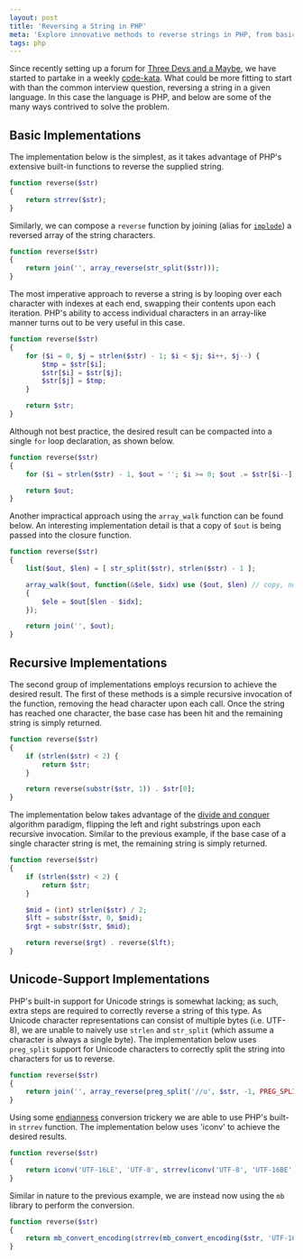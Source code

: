 ```yaml
---
layout: post
title: 'Reversing a String in PHP'
meta: 'Explore innovative methods to reverse strings in PHP, from basic built-in functions to advanced recursive and Unicode-support techniques.'
tags: php
---
```


Since recently setting up a forum for [Three Devs and a Maybe](http://forum.threedevsandamaybe.com/), we have started to partake in a weekly [code-kata](<http://en.wikipedia.org/wiki/Kata_(programming)>).
What could be more fitting to start with than the common interview question, reversing a string in a given language.
In this case the language is PHP, and below are some of the many ways contrived to solve the problem.

<!--more-->

## Basic Implementations

The implementation below is the simplest, as it takes advantage of PHP's extensive built-in functions to reverse the supplied string.

```php
function reverse($str)
{
    return strrev($str);
}
```

Similarly, we can compose a `reverse` function by joining (alias for [`implode`](http://php.net/function.join)) a reversed array of the string characters.

```php
function reverse($str)
{
    return join('', array_reverse(str_split($str)));
}
```

The most imperative approach to reverse a string is by looping over each character with indexes at each end, swapping their contents upon each iteration.
PHP's ability to access individual characters in an array-like manner turns out to be very useful in this case.

```php
function reverse($str)
{
    for ($i = 0, $j = strlen($str) - 1; $i < $j; $i++, $j--) {
        $tmp = $str[$i];
        $str[$i] = $str[$j];
        $str[$j] = $tmp;
    }

    return $str;
}
```

Although not best practice, the desired result can be compacted into a single `for` loop declaration, as shown below.

```php
function reverse($str)
{
    for ($i = strlen($str) - 1, $out = ''; $i >= 0; $out .= $str[$i--]) {}

    return $out;
}
```

Another impractical approach using the `array_walk` function can be found below.
An interesting implementation detail is that a copy of `$out` is being passed into the closure function.

```php
function reverse($str)
{
    list($out, $len) = [ str_split($str), strlen($str) - 1 ];

    array_walk($out, function(&$ele, $idx) use ($out, $len) // copy, not ref.
    {
        $ele = $out[$len - $idx];
    });

    return join('', $out);
}
```

## Recursive Implementations

The second group of implementations employs recursion to achieve the desired result.
The first of these methods is a simple recursive invocation of the function, removing the head character upon each call.
Once the string has reached one character, the base case has been hit and the remaining string is simply returned.

```php
function reverse($str)
{
    if (strlen($str) < 2) {
        return $str;
    }

    return reverse(substr($str, 1)) . $str[0];
}
```

The implementation below takes advantage of the [divide and conquer](http://en.wikipedia.org/wiki/Divide_and_conquer_algorithm) algorithm paradigm, flipping the left and right substrings upon each recursive invocation.
Similar to the previous example, if the base case of a single character string is met, the remaining string is simply returned.

```php
function reverse($str)
{
    if (strlen($str) < 2) {
        return $str;
    }

    $mid = (int) strlen($str) / 2;
    $lft = substr($str, 0, $mid);
    $rgt = substr($str, $mid);

    return reverse($rgt) . reverse($lft);
}
```

## Unicode-Support Implementations

PHP's built-in support for Unicode strings is somewhat lacking; as such, extra steps are required to correctly reverse a string of this type.
As Unicode character representations can consist of multiple bytes (i.e. UTF-8), we are unable to naively use `strlen` and `str_split` (which assume a character is always a single byte).
The implementation below uses `preg_split` support for Unicode characters to correctly split the string into characters for us to reverse.

```php
function reverse($str)
{
    return join('', array_reverse(preg_split('//u', $str, -1, PREG_SPLIT_NO_EMPTY)));
}
```

Using some [endianness](http://en.wikipedia.org/wiki/Endianness) conversion trickery we are able to use PHP's built-in `strrev` function.
The implementation below uses 'iconv' to achieve the desired results.

```php
function reverse($str)
{
    return iconv('UTF-16LE', 'UTF-8', strrev(iconv('UTF-8', 'UTF-16BE', $str)));
}
```

Similar in nature to the previous example, we are instead now using the `mb` library to perform the conversion.

```php
function reverse($str)
{
    return mb_convert_encoding(strrev(mb_convert_encoding($str, 'UTF-16BE', 'UTF-8')), 'UTF-8', 'UTF-16LE');
}
```
